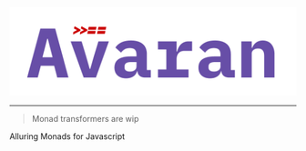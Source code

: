 <div align="center">
<img src="./static/avaran.png" />
</div>
<hr/>

> Monad transformers are wip

Alluring Monads for Javascript